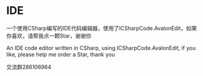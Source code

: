 # IDE

一个使用CSharp编写的IDE代码编辑器，使用了ICSharpCode.AvalonEdit，如果你喜欢，请帮我点一颗Star，谢谢你

An IDE code editor written in CSharp, using ICSharpCode.AvalonEdit, if you like, please help me order a Star, thank you

交流群286106964
